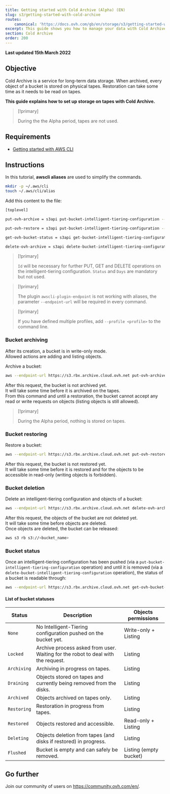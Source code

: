 ```yaml
---
title: Getting started with Cold Archive (Alpha) (EN)
slug: s3/getting-started-with-cold-archive
routes:
    canonical: 'https://docs.ovh.com/gb/en/storage/s3/getting-started-with-cold-archive/'
excerpt: This guide shows you how to manage your data with Cold Archive
section: Cold Archive
order: 200
---
```


**Last updated 15th March 2022**

## Objective

Cold Archive is a service for long-term data storage.
When archived, every object of a bucket is stored on physical tapes.
Restoration can take some time as it needs to be read on tapes.

**This guide explains how to set up storage on tapes with Cold Archive.**

> [!primary]
>
> During the the Alpha period, tapes are not used.

## Requirements

- [Getting started with AWS CLI](https://docs.ovh.com/pt/storage/s3/getting-started-with-s3/#using-the-aws-cli)

## Instructions

In this tutorial, **awscli aliases** are used to simplify the commands.

```bash
mkdir -p ~/.aws/cli
touch ~/.aws/cli/alias
```

Add this content to the file:

```bash
[toplevel]

put-ovh-archive = s3api put-bucket-intelligent-tiering-configuration --id myid --intelligent-tiering-configuration '{"Id": "myid", "Status": "Enabled", "Tierings": [{"Days": 999,"AccessTier": "OVH_ARCHIVE"}]}' --bucket

put-ovh-restore = s3api put-bucket-intelligent-tiering-configuration --id myid --intelligent-tiering-configuration '{"Id": "myid", "Status": "Enabled", "Tierings": [{"Days": 999,"AccessTier": "OVH_RESTORE"}]}' --bucket

get-ovh-bucket-status = s3api get-bucket-intelligent-tiering-configuration --id myid --bucket

delete-ovh-archive = s3api delete-bucket-intelligent-tiering-configuration --id myid --bucket
```

> [!primary]
>
> `Id` will be necessary for further PUT, GET and DELETE operations on the intelligent-tiering configuration.
> `Status` and `Days` are mandatory but not used.
>

> [!primary]
>
> The plugin `awscli-plugin-endpoint` is not working with aliases, the parameter `--endpoint-url` will be required in every command.
>

> [!primary]
>
> If you have defined multiple profiles, add `--profile <profile>` to the command line.
>

### Bucket archiving

After its creation, a bucket is in write-only mode.<br>
Allowed actions are adding and listing objects.

Archive a bucket:

```bash
aws --endpoint-url https://s3.rbx.archive.cloud.ovh.net put-ovh-archive <bucket_name>
```

After this request, the bucket is not archived yet.<br>
It will take some time before it is archived on the tapes.<br>
From this command and until a restoration, the bucket cannot accept any read or write requests on objects (listing objects is still allowed).

> [!primary]
>
> During the Alpha period, nothing is stored on tapes.
>

### Bucket restoring

Restore a bucket:

```bash
aws --endpoint-url https://s3.rbx.archive.cloud.ovh.net put-ovh-restore <bucket_name>
```

After this request, the bucket is not restored yet.<br>
It will take some time before it is restored and for the objects to be accessible in read-only (writing objects is forbidden).

### Bucket deletion

Delete an intelligent-tiering configuration and objects of a bucket:

```bash
aws --endpoint-url https://s3.rbx.archive.cloud.ovh.net delete-ovh-archive <bucket_name>
```

After this request, the objects of the bucket are not deleted yet.<br>
It will take some time before objects are deleted.<br>
Once objects are deleted, the bucket can be released: 

```bash
aws s3 rb s3://<bucket_name>
```

### Bucket status

Once an intelligent-tiering configuration has been pushed (via a `put-bucket-intelligent-tiering-configuration` operation) and until it is removed (via a `delete-bucket-intelligent-tiering-configuration` operation), the status of a bucket is readable through:

```bash
aws --endpoint-url https://s3.rbx.archive.cloud.ovh.net get-ovh-bucket-status <bucket_name> | jq '.IntelligentTieringConfiguration.Status'
```

#### List of bucket statuses

| Status      | Description                                                                      | Objects permissions    |
|-------------|----------------------------------------------------------------------------------|------------------------|
| `None`      | No Intelligent-Tiering configuration pushed on the bucket yet.                   | Write-only + Listing   |
| `Locked`    | Archive process asked from user. Waiting for the robot to deal with the request. | Listing                |
| `Archiving` | Archiving in progress on tapes.                                                  | Listing                |
| `Draining`  | Objects stored on tapes and currently being removed from the disks.              | Listing                |
| `Archived`  | Objects archived on tapes only.                                                  | Listing                |
| `Restoring` | Restoration in progress from tapes.                                              | Listing                |
| `Restored`  | Objects restored and accessible.                                                 | Read-only + Listing    |
| `Deleting`  | Objects deletion from tapes (and disks if restored) in progress.                 | Listing                |
| `Flushed`   | Bucket is empty and can safely be removed.                                       | Listing (empty bucket) |

## Go further

Join our community of users on <https://community.ovh.com/en/>.
